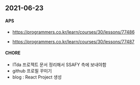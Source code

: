 <h2> 2021-06-23</h2>



<h4>APS</h4>

- https://programmers.co.kr/learn/courses/30/lessons/77486

- https://programmers.co.kr/learn/courses/30/lessons/77487



<h4>CHORE</h4>

- ITda 프로젝트 문서 정리해서 SSAFY 측에 보내야함
- github 프로필 꾸미기
- blog : React Project 생성
